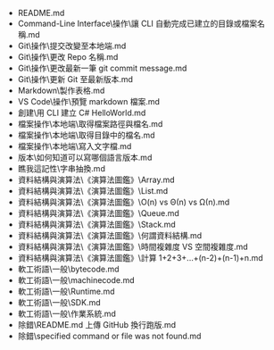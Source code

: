  - README.md
 - Command-Line Interface\操作\讓 CLI 自動完成已建立的目錄或檔案名稱.md
 - Git\操作\提交改變至本地端.md
 - Git\操作\更改 Repo 名稱.md
 - Git\操作\更改最新一筆 git commit message.md
 - Git\操作\更新 Git 至最新版本.md
 - Markdown\製作表格.md
 - VS Code\操作\預覽 markdown 檔案.md
 - 創建\用 CLI 建立 C# HelloWorld.md
 - 檔案操作\本地端\取得檔案路徑與檔名.md
 - 檔案操作\本地端\取得目錄中的檔名.md
 - 檔案操作\本地端\寫入文字檔.md
 - 版本\如何知道可以寫哪個語言版本.md
 - 瞧我這記性\字串抽換.md
 - 資料結構與演算法\《演算法圖鑑》\Array.md
 - 資料結構與演算法\《演算法圖鑑》\List.md
 - 資料結構與演算法\《演算法圖鑑》\O(n) vs Θ(n) vs Ω(n).md
 - 資料結構與演算法\《演算法圖鑑》\Queue.md
 - 資料結構與演算法\《演算法圖鑑》\Stack.md
 - 資料結構與演算法\《演算法圖鑑》\何謂資料結構.md
 - 資料結構與演算法\《演算法圖鑑》\時間複雜度 VS 空間複雜度.md
 - 資料結構與演算法\《演算法圖鑑》\計算 1+2+3+...+(n-2)+(n-1)+n.md
 - 軟工術語\一般\bytecode.md
 - 軟工術語\一般\machinecode.md
 - 軟工術語\一般\Runtime.md
 - 軟工術語\一般\SDK.md
 - 軟工術語\一般\作業系統.md
 - 除錯\README.md 上傳 GitHub 換行跑版.md
 - 除錯\specified command or file was not found.md
